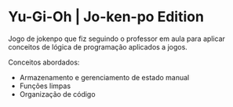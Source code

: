 # Yu-Gi-Oh | Jo-ken-po Edition

Jogo de jokenpo que fiz seguindo o professor em aula para aplicar conceitos de lógica de programação aplicados a jogos.

Conceitos abordados:

- Armazenamento e gerenciamento de estado manual
- Funções limpas
- Organização de código
